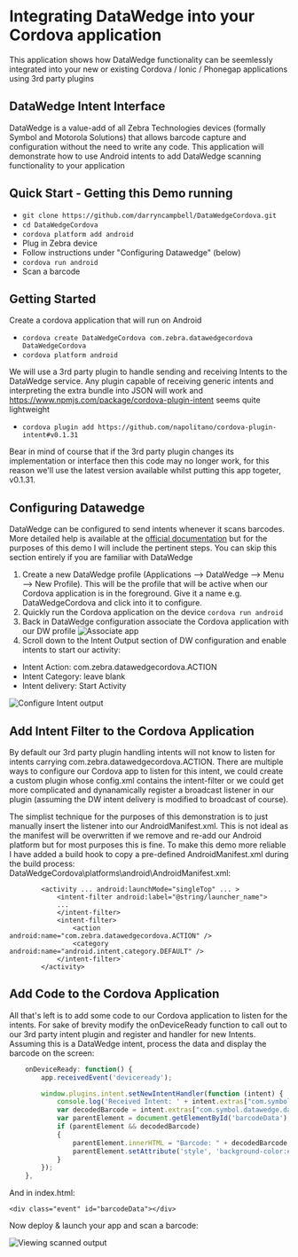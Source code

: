 # Integrating DataWedge into your Cordova application
This application shows how DataWedge functionality can be seemlessly integrated into your new or existing Cordova / Ionic / Phonegap applications using 3rd party plugins

## DataWedge Intent Interface
DataWedge is a value-add of all Zebra Technologies devices (formally Symbol and Motorola Solutions) that allows barcode capture and configuration without the need to write any code.  This application will demonstrate how to use Android intents to add DataWedge scanning functionality to your application

## Quick Start - Getting this Demo running
* `git clone https://github.com/darryncampbell/DataWedgeCordova.git`
* `cd DataWedgeCordova`
* `cordova platform add android`
* Plug in Zebra device
* Follow instructions under "Configuring Datawedge" (below)
* `cordova run android`
* Scan a barcode

## Getting Started
Create a cordova application that will run on Android
* `cordova create DataWedgeCordova com.zebra.datawedgecordova DataWedgeCordova`
* `cordova platform android`

We will use a 3rd party plugin to handle sending and receiving Intents to the DataWedge service.  Any plugin capable of receiving generic intents and interpreting the extra bundle into JSON will work and https://www.npmjs.com/package/cordova-plugin-intent seems quite lightweight

* `cordova plugin add https://github.com/napolitano/cordova-plugin-intent#v0.1.31`

Bear in mind of course that if the 3rd party plugin changes its implementation or interface then this code may no longer work, for this reason we'll use the latest version available whilst putting this app togeter, v0.1.31.

## Configuring Datawedge
DataWedge can be configured to send intents whenever it scans barcodes.  More detailed help is available at the [official documentation](http://techdocs.zebra.com/datawedge/5-0/guide/setup/) but for the purposes of this demo I will include the pertinent steps.  You can skip this section entirely if you are familiar with DataWedge

1. Create a new DataWedge profile (Applications --> DataWedge --> Menu --> New Profile).  This will be the profile that will be active when our Cordova application is in the foreground.  Give it a name e.g. DataWedgeCordova and click into it to configure.
2. Quickly run the Cordova application on the device `cordova run android`
3. Back in DataWedge configuration associate the Cordova application with our DW profile
![Associate app](https://raw.githubusercontent.com/darryncampbell/DataWedgeCordova/master/associate_app.png)
4. Scroll down to the Intent Output section of DW configuration and enable intents to start our activity:
  * Intent Action: com.zebra.datawedgecordova.ACTION
  * Intent Category: leave blank
  * Intent delivery: Start Activity
  
![Configure Intent output](https://raw.githubusercontent.com/darryncampbell/DataWedgeCordova/master/intent_output_settings.png)

## Add Intent Filter to the Cordova Application
By default our 3rd party plugin handling intents will not know to listen for intents carrying com.zebra.datawedgecordova.ACTION.  There are multiple ways to configure our Cordova app to listen for this intent, we could create a custom plugin whose config.xml contains the intent-filter or we could get more complicated and dynanamically register a broadcast listener in our plugin (assuming the DW intent delivery is modified to broadcast of course).

The simplist technique for the purposes of this demonstration is to just manually insert the listener into our AndroidManifest.xml.  This is not ideal as the manifest will be overwritten if we remove and re-add our Android platform but for most purposes this is fine.  To make this demo more reliable I have added a build hook to copy a pre-defined AndroidManifest.xml during the build process:
DataWedgeCordova\platforms\android\AndroidManifest.xml:

```
        <activity ... android:launchMode="singleTop" ... >
            <intent-filter android:label="@string/launcher_name">
            ...
            </intent-filter>
			<intent-filter>
                <action android:name="com.zebra.datawedgecordova.ACTION" />
                <category android:name="android.intent.category.DEFAULT" />
            </intent-filter>`
        </activity>
```

##  Add Code to the Cordova Application
All that's left is to add some code to our Cordova application to listen for the intents.  For sake of brevity modify the onDeviceReady function to call out to our 3rd party intent plugin and register and handler for new Intents.  Assuming this is a DataWedge intent, process the data and display the barcode on the screen:
```javascript
    onDeviceReady: function() {
        app.receivedEvent('deviceready');

        window.plugins.intent.setNewIntentHandler(function (intent) {
            console.log('Received Intent: ' + intent.extras["com.symbol.datawedge.data_string"]);
            var decodedBarcode = intent.extras["com.symbol.datawedge.data_string"];
            var parentElement = document.getElementById('barcodeData');
            if (parentElement && decodedBarcode)
            {
                parentElement.innerHTML = "Barcode: " + decodedBarcode;
                parentElement.setAttribute('style', 'background-color:#0077A0;color:#FFFFFF;');
            }
        });
    },
```
And in index.html:
```
<div class="event" id="barcodeData"></div>
```

Now deploy & launch your app and scan a barcode:

![Viewing scanned output](https://raw.githubusercontent.com/darryncampbell/DataWedgeCordova/master/scanned_data.png)
